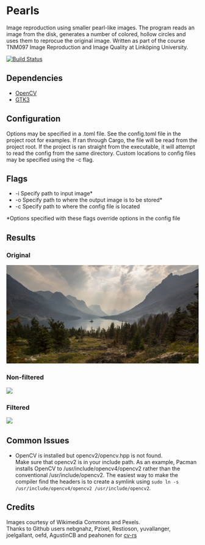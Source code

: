 # Pearls
Image reproduction using smaller pearl-like images. The program reads an image from the disk, generates a number of colored, hollow circles and uses them to reprocue the original image. Written as part of the course TNM097 Image Reproduction and Image Quality at Linköping University.

[![Build Status](https://gitlab.com/vilhelmengstrom/pearls/badges/master/pipeline.svg)](https://gitlab.com/vilhelmengstrom/pearls/commits/master)

## Dependencies
- [OpenCV](https://opencv.org)
- [GTK3](https://www.gtk.org)

## Configuration
Options may be specified in a .toml file. See the config.toml file in the project root for examples. If ran through Cargo, the file will be read from the project root. If the project is ran straight from the executable, it will attempt to read the config from the same directory. Custom locations to config files may be specified using the -c flag.

## Flags
- -i   Specify path to input image*
- -o   Specify path to where the output image is to be stored*
- -c   Specify path to where the config file is located

*Options specified with these flags override options in the config file

## Results
### Original
![](images/landscape.jpg)
### Non-filtered
![](images/landscape_non_filtered_out.jpg)
### Filtered
![](images/landscape_filtered_out.jpg)

## Common Issues
- OpenCV is installed but opencv2/opencv.hpp is not found.  
  Make sure that opencv2 is in your include path. As an example, Pacman installs OpenCV to /usr/include/opencv4/opencv2 rather than the conventional /usr/include/opencv2. The easiest way to make the compiler find the headers is to create a symlink using `sudo ln -s /usr/include/opencv4/opencv2 /usr/include/opencv2`.
  

## Credits
Images courtesy of Wikimedia Commons and Pexels.  
Thanks to Github users nebgnahz, Pzixel, Restioson, yuvallanger, joelgallant, oefd, AgustinCB and peahonen for [cv-rs](https://github.com/nebgnahz/cv-rs)
